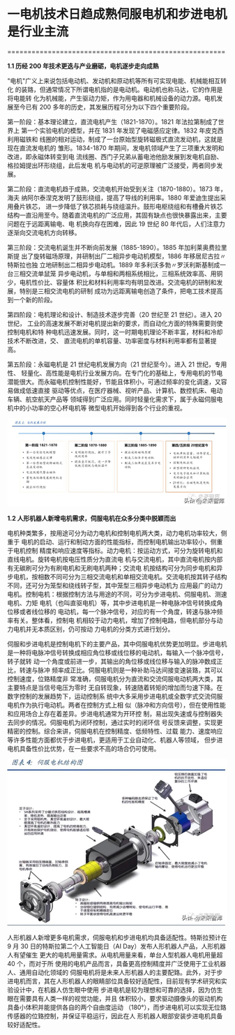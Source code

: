 # 一电机技术日趋成熟伺服电机和步进电机是行业主流
======================================================

**1.1 历经 200 年技术更迭与产业磨砺，电机逐步走向成熟**

"电机"广义上来说包括电动机、发动机和原动机等所有可实现电能、机械能相互转化 的装臵，但通常情况下所谓电机指的是电动机。电动机也称马达，它的作用是将电能转 化为机械能，产生驱动力矩，作为用电器和机械设备的动力源。电机发展至今已有 200 多年的历史，其发展历程可分为以下四个重要阶段。

第一阶段：基本理论建立，直流电机产生（1821-1870）。1821 年法拉第制成了世界上 第一个实验电机的模型，并在 1831 年发现了电磁感应定律。1832 年皮克西利用磁铁和 线圈的相对运动，制成了一台原始型旋转磁极式直流发动机，这就是现在直流发电机的 雏形。1834-1870 年期间，发电机领域产生了三项重大发明和改进，即永磁体转变到电 流线圈、西门子兄弟从蓄电池他励发展到发电机自励、格拉姆提出环形绕组，此后发电 机与电动机的可逆原理被广泛接受，两者同步发展。

第二阶段：直流电机趋于成熟，交流电机开始受到关注（1870-1880）。1873 年，海夫 纳阿尔泰涅克发明了鼓形绕组，提高了导线的利用率。1880 年爱迪生提出采用叠片铁芯， 进一步降低了铁芯损耗与绕组温升。鼓形电枢绕组和有槽叠片铁芯结构一直沿用至今。随着直流电机的广泛应用，其固有缺点也很快暴露出来，主要问题在于远距离输电、电 机换向存在困难，因此 19 世纪 80 年代后，人们注意力逐渐向交流电机方向转移。

第三阶段：交流电机诞生并不断向前发展（1885-1890）。1885 年加利莱奥费拉里斯提 出了旋转磁场原理，并研制出厂二相异步电动机模型，1886 年移居尼古拉〃特斯拉也独 立地研制出二相异步电动机。1889 年多利沃多勃〃罗沃利斯基制成一台三相交流单鼠笼 异步电动机，与单相和两相系统相比，三相系统效率高、用铜少，电机性价比、容量体 积比和材料利用率均有明显改进。交流电机的研制和发展，特别是三相交流电机的研制 成功为远距离输电创造了条件，把电工技术提高到一个新的阶段。

第四阶段：电机理论和设计、制造技术逐步完善（20 世纪至 21 世纪）。进入 20 世纪， 工业的高速发展不断对电机提出新的要求，而自动化方面的特殊需要则使控制电机和特 种电机迅速发展。同时，这一时期电机理论不断丰富，材料和冷却技术不断改进，交、 直流电机的单机容量、功率密度与材料利用率都有显著提高。

第五阶段：永磁电机是 21 世纪电机发展方向（21 世纪至今）。进入 21 世纪，专用性、 轻量化、高性能是电机行业发展方向。在专门化的基础上，专用电机的节电潜能很大。而永磁电机控制性能好，节能且体积小，可通过频率的变化调速，又容易做成低速直接 驱动等优点，在医疗器械、视听产品、计算机、数控机床、电动车辆、航空航天产品等 领域得到广泛应用。同时轻量化需求下，属于永磁伺服电机中的小功率的空心杯电机等 微型电机开始得到各个行业的重视。

![](../../assets/002_人形机器人行业专题报告：伺服电机再探讨_000.png) 

**1.2 人形机器人新增电机需求，伺服电机在众多分类中脱颖而出**

电机种类繁多，按用途可分为动力电机和控制电机两大类，动力电机功率较大，侧重于 电机的启动、运行和制动方面的性能指标，而控制电机输出功率较小，侧重于电机控制 精度和响应速度等指标。动力电机：按运动方式，可分为旋转电机和直线电机。旋转电机按电压性质分为直流电 机与交流电机，其中直流电机按内部有无碳刷可分为有刷电机和无刷电机两种；交流电 机按结构可分为同步电机和异步电机，按相数不同可分为三相交流电机和单相交流电机。交流电机按其转子结构不同，还可分为笼型和绕线转子型，其中笼型三相异步电动机为 应用最广的动力电机。控制电机：根据控制方法与用途的不同，可分为步进电机、伺服电机、测速电机、力矩 电机（也叫直驱电机）等，其中步进电机是一种电脉冲信号转换成角位移或者线位移的 电动机，每一个脉冲信号，对应的有一个角度，转速与脉冲频率有关。整体看，控制电 机相较于动力电机，增加了控制电路，但电机部分与动力电机并无本质区别，仍可按动 力电机的分类方式进行划分。

伺服和步进电机是控制电机下的主要产品，其中伺服电机优势更加明显。步进电机是一种将电脉冲信号转换成相应角位移或线位移的电动机，每输入一个脉冲信号，转子就转 动一个角度或前进一步，其输出的角位移或线位移与输入的脉冲数成正比，转速与脉冲 频率成正比。伺服电机则是一种补助马达间接变速装臵，其可以控制速度，位臵精度非 常准确，伺服电机分为直流和交流伺服电动机两大类，其主要特点是当信号电压为零时 无自转现象，转速随着转矩的增加而匀速下降。在数字控制的发展趋势下，运动控制系 统中大多采用步进电机或全数字式交流伺服电机作为执行电动机。两者在控制方式上相 似（脉冲和方向信号），但在使用性能和应用场合上存在着差异。步进电机通常为开环控 制，易出现失速或与控制器失去同步的情况。伺服电机为闭环控制，通过实时的闭环信 号反馈来调整，实现更精密的控制。综合来讲，伺服电机在控制精度、低频特性、过载 能力、速度响应等许多性能方面都优于步进电机，更适用于工业自动化、机器人等领域， 但步进电机具备性价比优势，在一些要求不高的场合仍可使用。

![](../../assets/002_人形机器人行业专题报告：伺服电机再探讨_001.png) 

人形机器人新增更多电机需求，伺服电机和步进电机均具备适配性。特斯拉预计在 9 月 30 日的特斯拉第二个人工智能日（AI Day）发布人形机器人产品，人形机器人有望催生 更大的电机用量需求。从电机用量来看，单台人型机器人电机用量超 40 个，而对于所 使用的电机产品而言，具备更高控制精度并广泛使用于工业机器人、通用自动化领域的 伺服电机将是未来人形机器人的主要配臵。此外，对于步进电机而言，其在人形机器人的眼睛部位具备较好适配性，目前现有学术研究和实验设计中，在机器人仿生眼中使用 步进电机是较为理想和可靠的选择，因为仿生眼在需要具有人类一样的视觉功能，并且 体积较小，要求驱动摄像头的驱动机构具备小体积并能提供各自的两个自由度运动 （180°），而步进电机可以实现无位臵传感器的位臵控制，并保证平稳运行，因此在人 形机器人眼部安装步进电机具备较好适配性。
